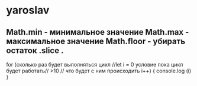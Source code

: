 # yaroslav
Math.min - минимальное значение
Math.max - максимальное значение
Math.floor - убирать остаток
.slice
.
---------------
for (сколько раз будет выполняться цикл //let i = 0 условие пока цикл будет работать// >10 // что будет с ним происходить i++) {
console.log (i)
}
